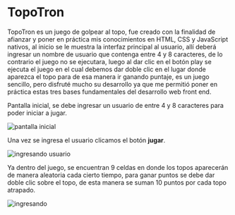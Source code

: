 # TopoTron

TopoTron es un juego de golpear al topo, fue creado con la finalidad de afianzar y poner en práctica mis conocimientos en HTML, CSS y JavaScript nativos, al inicio se le muestra la interfaz principal al usuario, allí deberá ingresar un nombre de usuario que contenga entre 4 y 8 caracteres, de lo contrario el juego no se ejecutara, luego al dar clic en el botón play se ejecuta el juego en el cual debemos dar doble clic en el lugar donde aparezca el topo para de esa manera ir ganando puntaje, es un juego sencillo, pero disfruté mucho su desarrollo ya que me permitió poner en práctica estas tres bases fundamentales del desarrollo web front end.

Pantalla inicial, se debe ingresar un usuario de entre 4 y 8 caracteres para poder iniciar a jugar.

![pantalla inicial](https://github.com/Nicolasb221/TopoTron/assets/88752910/c80be0a5-9286-4031-b1c8-7855f1a39c47)

Una vez se ingresa el usuario clicamos el botón **jugar**.

![ingresando usuario](https://github.com/Nicolasb221/TopoTron/assets/88752910/b5542178-efc2-4a03-ba01-1e62d82e590c)

Ya dentro del juego, se encuentran 9 celdas en donde los topos aparecerán de manera aleatoria cada cierto tiempo, para ganar puntos se debe dar doble clic sobre el topo, de esta manera se suman 10 puntos por cada topo atrapado.

![ingresando](https://github.com/Nicolasb221/TopoTron/assets/88752910/a4ad03ca-95be-4db5-9b4d-e65f63b50fec)

